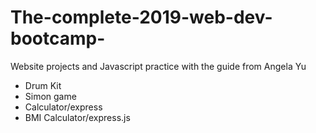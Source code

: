 # The-complete-2019-web-dev-bootcamp-
Website projects and Javascript practice with the guide from Angela Yu

<ul>
  <li>Drum Kit</li>
  <li>Simon game</li>
  <li>Calculator/express</li>
  <li>BMI Calculator/express.js</li>
</ul>
